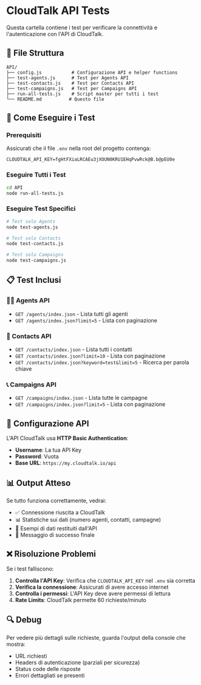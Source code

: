 # CloudTalk API Tests

Questa cartella contiene i test per verificare la connettività e l'autenticazione con l'API di CloudTalk.

## 📁 File Struttura

```
API/
├── config.js           # Configurazione API e helper functions
├── test-agents.js      # Test per Agents API
├── test-contacts.js    # Test per Contacts API  
├── test-campaigns.js   # Test per Campaigns API
├── run-all-tests.js    # Script master per tutti i test
└── README.md          # Questo file
```

## 🚀 Come Eseguire i Test

### Prerequisiti
Assicurati che il file `.env` nella root del progetto contenga:
```env
CLOUDTALK_API_KEY=fgHtFXiaLRCAEu3jXOUN0KRU1EHqPvwRck@B.b@pEU0e
```

### Eseguire Tutti i Test
```bash
cd API
node run-all-tests.js
```

### Eseguire Test Specifici
```bash
# Test solo Agents
node test-agents.js

# Test solo Contacts  
node test-contacts.js

# Test solo Campaigns
node test-campaigns.js
```

## 📋 Test Inclusi

### 🧑‍💼 Agents API
- `GET /agents/index.json` - Lista tutti gli agenti
- `GET /agents/index.json?limit=5` - Lista con paginazione

### 👥 Contacts API  
- `GET /contacts/index.json` - Lista tutti i contatti
- `GET /contacts/index.json?limit=10` - Lista con paginazione
- `GET /contacts/index.json?keyword=test&limit=5` - Ricerca per parola chiave

### 📞 Campaigns API
- `GET /campaigns/index.json` - Lista tutte le campagne
- `GET /campaigns/index.json?limit=5` - Lista con paginazione

## 🔧 Configurazione API

L'API CloudTalk usa **HTTP Basic Authentication**:
- **Username**: La tua API Key
- **Password**: Vuota
- **Base URL**: `https://my.cloudtalk.io/api`

## 📊 Output Atteso

Se tutto funziona correttamente, vedrai:
- ✅ Connessione riuscita a CloudTalk
- 📊 Statistiche sui dati (numero agenti, contatti, campagne)
- 📄 Esempi di dati restituiti dall'API
- 🎉 Messaggio di successo finale

## ❌ Risoluzione Problemi

Se i test falliscono:

1. **Controlla l'API Key**: Verifica che `CLOUDTALK_API_KEY` nel `.env` sia corretta
2. **Verifica la connessione**: Assicurati di avere accesso internet
3. **Controlla i permessi**: L'API Key deve avere permessi di lettura
4. **Rate Limits**: CloudTalk permette 60 richieste/minuto

## 🔍 Debug

Per vedere più dettagli sulle richieste, guarda l'output della console che mostra:
- URL richiesti
- Headers di autenticazione (parziali per sicurezza)
- Status code delle risposte
- Errori dettagliati se presenti